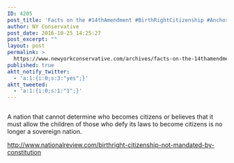 ```yaml
---
ID: 4205
post_title: 'Facts on the #14thAmendment #BirthRightCitizenship #AnchorBabies #tcot'
author: NY Conservative
post_date: 2016-10-25 14:25:27
post_excerpt: ""
layout: post
permalink: >
  https://www.newyorkconservative.com/archives/facts-on-the-14thamendment-birthrightcitizenship-anchorbabies-tcot/
published: true
aktt_notify_twitter:
  - 'a:1:{i:0;s:3:"yes";}'
aktt_tweeted:
  - 'a:1:{i:0;s:1:"1";}'
---
```

<p><img src="http://www.newyorkconservative.com/wp-content/uploads/2015/08/082015_2015_Factsonthe111.jpg" alt="" />
	</p><p>A nation that cannot determine who becomes citizens or believes that it must allow the children of those who defy its laws to become citizens is no longer a sovereign nation.<br />
	</p><p><a href="http://www.nationalreview.com/birthright-citizenship-not-mandated-by-constitution">http://www.nationalreview.com/birthright-citizenship-not-mandated-by-constitution</a>
	</p>